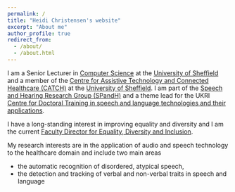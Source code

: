 ```yaml
---
permalink: /
title: "Heidi Christensen's website"
excerpt: "About me"
author_profile: true
redirect_from: 
  - /about/
  - /about.html
---
```


<p>I am a Senior Lecturer in <a href="https://www.sheffield.ac.uk/dcs">Computer Science</a> at the <a href="https://www.sheffield.ac.uk">University of Sheffield</a> and a member
of the <a href="http://catch.org.uk/">Centre for Assistive Technology and Connected
Healthcare (CATCH)</a> at the <a href="https://www.sheffield.ac.uk">University of
Sheffield</a>. I am part of the <a href="http://spandh.dcs.shef.ac.uk/">Speech and Hearing Research Group
(SPandH)</a> and a theme lead for the UKRI <a href="https://slt-cdt.ac.uk/">Centre for
Doctoral Training in speech and language technologies and their applications</a>.</p>

<p>I have a long-standing interest in improving equality and diversity and I am the current <a href="https://www.sheffield.ac.uk/engineering/about/equality-diversity-inclusion">Faculty Director for Equality, Diversity and Inclusion</a>.

<p>My research interests are in the application of audio and speech technology to
the healthcare domain and include two main areas</p>

<ul>
<li>the automatic recognition of disordered, atypical speech,</li>
<li>the detection and tracking of verbal and non-verbal traits in speech and language</li>
</ul>